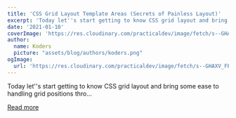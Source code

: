 ```yaml
---
title: 'CSS Grid Layout Template Areas (Secrets of Painless Layout)'
excerpt: 'Today let''s start getting to know CSS grid layout and bring some ease to handling grid positions thro...'
date: '2021-01-10'
coverImage: 'https://res.cloudinary.com/practicaldev/image/fetch/s--GHAXV_FP--/c_imagga_scale,f_auto,fl_progressive,h_420,q_auto,w_1000/https://dev-to-uploads.s3.amazonaws.com/i/ocf1zyuvyjtfk81i6x3n.png'
author:
  name: Koders
  picture: "assets/blog/authors/koders.png"
ogImage:
  url: 'https://res.cloudinary.com/practicaldev/image/fetch/s--GHAXV_FP--/c_imagga_scale,f_auto,fl_progressive,h_420,q_auto,w_1000/https://dev-to-uploads.s3.amazonaws.com/i/ocf1zyuvyjtfk81i6x3n.png'
---
```


Today let''s start getting to know CSS grid layout and bring some ease to handling grid positions thro...

[Read more](https://dev.to/crayoncode/css-grid-layout-template-areas-secrets-of-painless-layout-444n)
